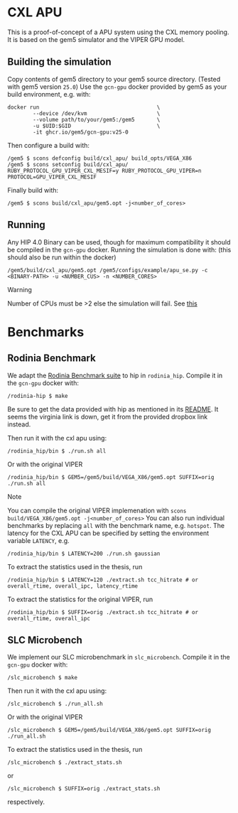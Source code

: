 # CXL APU
This is a proof-of-concept of a APU system using the CXL memory pooling.
It is based on the gem5 simulator and the VIPER GPU model.

## Building the simulation
Copy contents of gem5 directory to your gem5 source directory. (Tested with gem5 version `25.0`)
Use the `gcn-gpu` docker provided by gem5 as your build environment, e.g. with:
```
docker run                                     \
        --device /dev/kvm                      \
        --volume path/to/your/gem5:/gem5       \
        -u $UID:$GID                           \
        -it ghcr.io/gem5/gcn-gpu:v25-0
``` 

Then configure a build with:
```
/gem5 $ scons defconfig build/cxl_apu/ build_opts/VEGA_X86
/gem5 $ scons setconfig build/cxl_apu/ RUBY_PROTOCOL_GPU_VIPER_CXL_MESIF=y RUBY_PROTOCOL_GPU_VIPER=n PROTOCOL=GPU_VIPER_CXL_MESIF
```
Finally build with:
```
/gem5 $ scons build/cxl_apu/gem5.opt -j<number_of_cores>
```

## Running
Any HIP 4.0 Binary can be used, though for maximum compatibility it should be compiled in the `gcn-gpu` docker.
Running the simulation is done with: (this should also be run within the docker)
```
/gem5/build/cxl_apu/gem5.opt /gem5/configs/example/apu_se.py -c <BINARY-PATH> -u <NUMBER_CUS> -n <NUMBER_CORES>
```
> [!WARNING]
> Number of CPUs must be >2 else the simulation will fail.
> See [this](https://www.mail-archive.com/gem5-users@gem5.org/msg19940.html)

# Benchmarks
## Rodinia Benchmark
We adapt the [Rodinia Benchmark suite](https://github.com/yuhc/gpu-rodinia) to hip in `rodinia_hip`.
Compile it in the `gcn-gpu` docker with:
```
/rodinia-hip $ make
```
Be sure to get the data provided with hip as mentioned in its [README](rodinia_hip/README).
It seems the virginia link is down, get it from the provided dropbox link instead.

Then run it with the cxl apu using:
```
/rodinia_hip/bin $ ./run.sh all
```
Or with the original VIPER
```
/rodinia_hip/bin $ GEM5=/gem5/build/VEGA_X86/gem5.opt SUFFIX=orig ./run.sh all
```
> [!NOTE]
> You can compile the original VIPER implemenation with `scons build/VEGA_X86/gem5.opt -j<number_of_cores>`
You can also run individual benchmarks by replacing `all` with the benchmark name, e.g. `hotspot`.
The latency for the CXL APU can be specified by setting the environment variable `LATENCY`, e.g.
``` 
/rodinia_hip/bin $ LATENCY=200 ./run.sh gaussian
```

To extract the statistics used in the thesis, run
```
/rodinia_hip/bin $ LATENCY=120 ./extract.sh tcc_hitrate # or overall_rtime, overall_ipc, latency_rtime
```
To extract the statistics for the original VIPER, run
```
/rodinia_hip/bin $ SUFFIX=orig ./extract.sh tcc_hitrate # or overall_rtime, overall_ipc
```
## SLC Microbench
We implement our SLC microbenchmark in `slc_microbench`. Compile it in the `gcn-gpu` docker with:
```
/slc_microbench $ make
```
Then run it with the cxl apu using:
```
/slc_microbench $ ./run_all.sh
```
Or with the original VIPER
```
/slc_microbench $ GEM5=/gem5/build/VEGA_X86/gem5.opt SUFFIX=orig ./run_all.sh
```
To extract the statistics used in the thesis, run
```
/slc_microbench $ ./extract_stats.sh
``` 
or 
```
/slc_microbench $ SUFFIX=orig ./extract_stats.sh
```
respectively.
